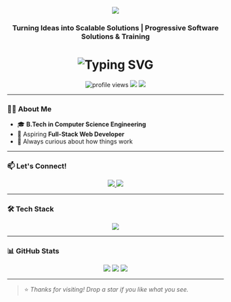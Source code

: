 
<!-- Pixel-style animated banner (replace with your own if needed) -->
<p align="center">
  <img src="https://capsule-render.vercel.app/api?type=waving&color=gradient&height=200&section=header&text=Hi%20I'm%20Amirtha%20Pradeep&fontSize=40&fontAlignY=35&desc=Full%20Stack%20Developer%20|%20MERN%20&%20PHP%20Specialist&descAlignY=60&descAlign=62" />
</p>



<h3 align="center">Turning Ideas into Scalable Solutions | Progressive Software Solutions & Training</h3>



<h1 align="center">
  <img src="https://readme-typing-svg.demolab.com?font=Fira+Code&size=26&pause=1000&color=00D9FF&center=true&vCenter=true&width=500&lines=Hi+%F0%9F%91%8B%2C+I'm+Amritha+Pradeep;Full-Stack+Web+Developer;Lifelong+Learner+%F0%9F%93%9A;Tech+Lover+%F0%9F%94%BB+with+a+Creative+Mind!" alt="Typing SVG" />
</h1>

<p align="center">
  <img src="https://komarev.com/ghpvc/?username=amritha-pradeep99&label=Profile+views&color=ff69b4&style=flat-square" alt="profile views" />
  <img src="https://img.shields.io/badge/Frontend-Angular-blue?style=flat-square&logo=angular" />
  <img src="https://img.shields.io/badge/Backend-Django%20%7C%20PHP-informational?style=flat-square&logo=python" />
</p>

---


### 👩‍💻 About Me

- 🎓 **B.Tech in Computer Science Engineering**
- 💼 Aspiring **Full-Stack Web Developer**
- 🧠 Always curious about how things work


---

### 📫 Let's Connect!

<p align="center">
  <a href="https://linkedin.com/in/amritha-pradeep99" target="blank">
    <img src="https://img.shields.io/badge/LinkedIn-0077B5?style=for-the-badge&logo=linkedin&logoColor=white" />
  </a>
  <a href="https://instagram.com/_amritha_pradeep_" target="blank">
    <img src="https://img.shields.io/badge/Instagram-E4405F?style=for-the-badge&logo=instagram&logoColor=white" />
  </a>
</p>

---

### 🛠️ Tech Stack

<p align="center">
  <img src="https://skillicons.dev/icons?i=html,css,js,angular,bootstrap,php,python,java,mysql,django,dotnet,git,linux,c,cpp,csharp,sass,sqlite" />
</p>

---

### 📊 GitHub Stats

<p align="center">
  <img src="https://github-readme-stats.vercel.app/api?username=amritha-pradeep99&show_icons=true&theme=radical" />
  <img src="https://github-readme-stats.vercel.app/api/top-langs/?username=amritha-pradeep99&layout=compact&theme=radical" />
  <img src="https://github-readme-streak-stats.herokuapp.com/?user=amritha-pradeep99&theme=radical" />
</p>

---

> ⭐ _Thanks for visiting! Drop a star if you like what you see._

